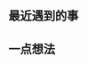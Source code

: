 <!--
author: Justin
head: 
date: 2021-05-23
title: 反方向的风
tags: 日记
images: http://pingodata.qiniudn.com/cube2.jpg
category: 日记
status: publish
summary: 职场里的人，遇到不同的风向，总是有一些让人感到新奇的反应。研究不同的心里，是一件有意思的事情。
-->

## 最近遇到的事


## 一点想法